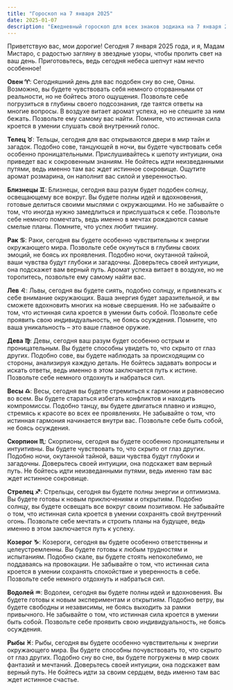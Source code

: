```yaml
---
title: "Гороскоп на 7 января 2025"
date: 2025-01-07
description: "Ежедневный гороскоп для всех знаков зодиака на 7 января 2025 года от Мадам Мистаро"
---
```


Приветствую вас, мои дорогие! Сегодня 7 января 2025 года, и я, Мадам Мистаро, с радостью загляну в звездные узоры, чтобы пролить свет на ваш день. Приготовьтесь, ведь сегодня небеса шепчут нам нечто особенное!

<b>Овен ♈️</b>: Сегодняшний день для вас подобен сну во сне, Овны. Возможно, вы будете чувствовать себя немного оторванными от реальности, но не бойтесь этого ощущения. Позвольте себе погрузиться в глубины своего подсознания, где таятся ответы на многие вопросы. В воздухе витает аромат успеха, но не спешите за ним бежать. Позвольте ему самому вас найти. Помните, что истинная сила кроется в умении слушать свой внутренний голос.

<b>Телец ♉️</b>: Тельцы, сегодня для вас открываются двери в мир тайн и загадок. Подобно сове, танцующей в ночи, вы будете чувствовать себя особенно проницательными. Прислушивайтесь к шепоту интуиции, она приведет вас к сокровенным знаниям. Не бойтесь идти неизведанными путями, ведь именно там вас ждет истинное сокровище. Ощутите аромат розмарина, он наполнит вас силой и уверенностью.

<b>Близнецы ♊️</b>: Близнецы, сегодня ваш разум будет подобен солнцу, освещающему все вокруг. Вы будете полны идей и вдохновения, готовые делиться своими мыслями с окружающими. Но не забывайте о том, что иногда нужно замедлиться и прислушаться к себе. Позвольте себе немного помечтать, ведь именно в мечтах рождаются самые смелые планы. Помните, что успех любит тишину.

<b>Рак ♋️</b>: Раки, сегодня вы будете особенно чувствительны к энергии окружающего мира. Позвольте себе окунуться в глубины своих эмоций, не боясь их проявления. Подобно ночи, окутанной тайной, ваши чувства будут глубоки и загадочны. Доверьтесь своей интуиции, она подскажет вам верный путь. Аромат успеха витает в воздухе, но не торопитесь, позвольте ему самому найти вас.

<b>Лев ♌️</b>: Львы, сегодня вы будете сиять, подобно солнцу, и привлекать к себе внимание окружающих. Ваша энергия будет заразительной, и вы сможете вдохновить многих на новые свершения. Но не забывайте о том, что истинная сила кроется в умении быть собой. Позвольте себе проявить свою индивидуальность, не боясь осуждения. Помните, что ваша уникальность – это ваше главное оружие.

<b>Дева ♍️</b>: Девы, сегодня ваш разум будет особенно острым и проницательным. Вы будете способны увидеть то, что скрыто от глаз других. Подобно сове, вы будете наблюдать за происходящим со стороны, анализируя каждую деталь. Не бойтесь задавать вопросы и искать ответы, ведь именно в этом заключается путь к истине. Позвольте себе немного отдохнуть и набраться сил.

<b>Весы ♎️</b>: Весы, сегодня вы будете стремиться к гармонии и равновесию во всем. Вы будете стараться избегать конфликтов и находить компромиссы. Подобно танцу, вы будете двигаться плавно и изящно, стремясь к красоте во всех ее проявлениях. Не забывайте о том, что истинная гармония начинается внутри вас. Позвольте себе быть собой, не боясь осуждения.

<b>Скорпион ♏️</b>: Скорпионы, сегодня вы будете особенно проницательны и интуитивны. Вы будете чувствовать то, что скрыто от глаз других. Подобно ночи, окутанной тайной, ваши чувства будут глубоки и загадочны. Доверьтесь своей интуиции, она подскажет вам верный путь. Не бойтесь идти неизведанными путями, ведь именно там вас ждет истинное сокровище.

<b>Стрелец ♐️</b>: Стрельцы, сегодня вы будете полны энергии и оптимизма. Вы будете готовы к новым приключениям и открытиям. Подобно солнцу, вы будете освещать все вокруг своим позитивом. Не забывайте о том, что истинная сила кроется в умении сохранять свой внутренний огонь. Позвольте себе мечтать и строить планы на будущее, ведь именно в этом заключается путь к успеху.

<b>Козерог ♑️</b>: Козероги, сегодня вы будете особенно ответственны и целеустремленны. Вы будете готовы к любым трудностям и испытаниям. Подобно скале, вы будете стоять непоколебимо, не поддаваясь на провокации. Не забывайте о том, что истинная сила кроется в умении сохранять спокойствие и уверенность в себе. Позвольте себе немного отдохнуть и набраться сил.

<b>Водолей ♒️</b>: Водолеи, сегодня вы будете полны идей и вдохновения. Вы будете готовы к новым экспериментам и открытиям. Подобно ветру, вы будете свободны и независимы, не боясь выходить за рамки привычного. Не забывайте о том, что истинная сила кроется в умении быть собой. Позвольте себе проявить свою индивидуальность, не боясь осуждения.

<b>Рыбы ♓️</b>: Рыбы, сегодня вы будете особенно чувствительны к энергии окружающего мира. Вы будете способны почувствовать то, что скрыто от глаз других. Подобно сну во сне, вы будете погружены в мир своих фантазий и мечтаний. Доверьтесь своей интуиции, она подскажет вам верный путь. Не бойтесь идти за своим сердцем, ведь именно там вас ждет истинное счастье.
